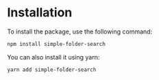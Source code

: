 # Installation

To install the package, use the following command:

```bash
npm install simple-folder-search
```

You can also install it using yarn:

```bash
yarn add simple-folder-search
```
